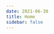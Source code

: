 ```yaml
---
date: 2021-06-30
title: Home
sidebar: false
---
```

<script setup>
import Page from "./.vitepress/theme/components/Page.vue";
import { useData } from "vitepress";
const { theme } = useData();
const pageSize = theme.value.pageSize;
const posts = theme.value.posts.slice(0,3)
</script>
<Page :posts="posts" :pageCurrent="1" :pagesNum="2" />